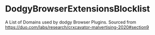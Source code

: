 # DodgyBrowserExtensionsBlocklist
A List of Domains used by dodgy Browser Plugins. Sourced from https://duo.com/labs/research/crxcavator-malvertising-2020#section9
